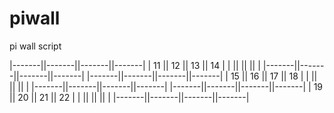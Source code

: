 # piwall
pi wall script

|-------||-------||-------||-------|
|  11   ||  12   ||  13   ||  14   |
|       ||       ||       ||       |
|-------||-------||-------||-------|
|-------||-------||-------||-------|
|  15   ||  16   ||  17   ||  18   |
|       ||       ||       ||       |
|-------||-------||-------||-------|
|-------||-------||-------||-------|
|  19   ||  20   ||  21   ||  22   |
|       ||       ||       ||       |
|-------||-------||-------||-------|
